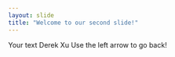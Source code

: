 ```yaml
---
layout: slide
title: "Welcome to our second slide!"
---
```

Your text Derek Xu
Use the left arrow to go back!
